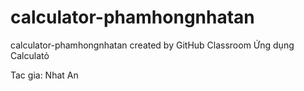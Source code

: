 # calculator-phamhongnhatan
calculator-phamhongnhatan created by GitHub Classroom
Ứng dụng Calculatỏ

Tac gia: Nhat An
